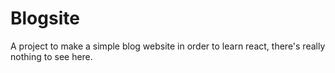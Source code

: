 # Blogsite

A project to make a simple blog website in order to learn react, there's really nothing to see here.